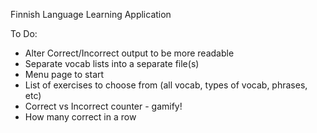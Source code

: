 Finnish Language Learning Application

To Do:
- Alter Correct/Incorrect output to be more readable
- Separate vocab lists into a separate file(s)
- Menu page to start
- List of exercises to choose from (all vocab, types of vocab, phrases, etc)
- Correct vs Incorrect counter - gamify!
- How many correct in a row